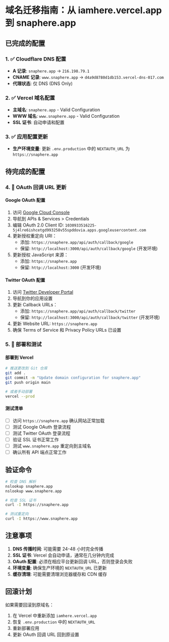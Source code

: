 # 域名迁移指南：从 iamhere.vercel.app 到 snaphere.app

## 已完成的配置

### 1. ✅ Cloudflare DNS 配置
- **A 记录**: `snaphere.app` → `216.198.79.1`
- **CNAME 记录**: `www.snaphere.app` → `d4a9d8780d1db153.vercel-dns-017.com`
- **代理状态**: 仅 DNS (DNS Only)

### 2. ✅ Vercel 域名配置
- **主域名**: `snaphere.app` - Valid Configuration
- **WWW 域名**: `www.snaphere.app` - Valid Configuration
- **SSL 证书**: 自动申请和配置

### 3. ✅ 应用配置更新
- **生产环境变量**: 更新 `.env.production` 中的 `NEXTAUTH_URL` 为 `https://snaphere.app`

## 待完成的配置

### 4. 🔄 OAuth 回调 URL 更新

#### Google OAuth 配置
1. 访问 [Google Cloud Console](https://console.cloud.google.com/)
2. 导航到 APIs & Services > Credentials
3. 编辑 OAuth 2.0 Client ID: `1030933516225-5j4lre6ishcetgd993258v55spddovia.apps.googleusercontent.com`
4. 更新授权重定向 URI：
   - 添加: `https://snaphere.app/api/auth/callback/google`
   - 保留: `http://localhost:3000/api/auth/callback/google` (开发环境)
5. 更新授权 JavaScript 来源：
   - 添加: `https://snaphere.app`
   - 保留: `http://localhost:3000` (开发环境)

#### Twitter OAuth 配置
1. 访问 [Twitter Developer Portal](https://developer.twitter.com/)
2. 导航到你的应用设置
3. 更新 Callback URLs：
   - 添加: `https://snaphere.app/api/auth/callback/twitter`
   - 保留: `http://localhost:3000/api/auth/callback/twitter` (开发环境)
4. 更新 Website URL: `https://snaphere.app`
5. 确保 Terms of Service 和 Privacy Policy URLs 已设置

### 5. 🔄 部署和测试

#### 部署到 Vercel
```bash
# 推送更改到 Git 仓库
git add .
git commit -m "Update domain configuration for snaphere.app"
git push origin main

# 或者手动部署
vercel --prod
```

#### 测试清单
- [ ] 访问 `https://snaphere.app` 确认网站正常加载
- [ ] 测试 Google OAuth 登录流程
- [ ] 测试 Twitter OAuth 登录流程
- [ ] 验证 SSL 证书正常工作
- [ ] 测试 `www.snaphere.app` 重定向到主域名
- [ ] 确认所有 API 端点正常工作

## 验证命令

```bash
# 检查 DNS 解析
nslookup snaphere.app
nslookup www.snaphere.app

# 检查 SSL 证书
curl -I https://snaphere.app

# 测试重定向
curl -I https://www.snaphere.app
```

## 注意事项

1. **DNS 传播时间**: 可能需要 24-48 小时完全传播
2. **SSL 证书**: Vercel 会自动申请，通常在几分钟内完成
3. **OAuth 配置**: 必须在相应平台更新回调 URL，否则登录会失败
4. **环境变量**: 确保生产环境的 `NEXTAUTH_URL` 已更新
5. **缓存清理**: 可能需要清理浏览器缓存和 CDN 缓存

## 回滚计划

如果需要回滚到原域名：
1. 在 Vercel 中重新添加 `iamhere.vercel.app`
2. 恢复 `.env.production` 中的 `NEXTAUTH_URL`
3. 重新部署应用
4. 更新 OAuth 回调 URL 回到原设置